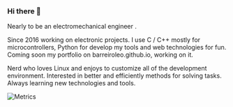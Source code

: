 ### Hi there 👋
Nearly to be an electromechanical engineer .

Since 2016 working on electronic projects. I use C / C++ mostly for microcontrollers, Python for develop my tools and web technologies for fun.
Coming soon my portfolio on barreiroleo.github.io, working on it.

Nerd who loves Linux and enjoys to customize all of the development environment. Interested in better and efficiently methods for solving tasks. Always learning new technologies and tools.

<!--- ![Leo Barreiro's GitHub Stats](https://github-readme-stats.vercel.app/api?username=barreiroleo&show_icons=true=) --->

![Metrics](https://metrics.lecoq.io/barreiroleo?template=classic&languages=1&habits=1&followup=1&base.indepth=false&base.hireable=false&languages.limit=8&languages.threshold=0%25&languages.other=false&languages.colors=github&languages.sections=most-used&languages.indepth=false&languages.analysis.timeout=15&languages.categories=markup%2C%20programming&languages.recent.categories=markup%2C%20programming&languages.recent.load=300&languages.recent.days=14&habits.from=200&habits.days=14&habits.facts=true&habits.charts=false&habits.charts.type=classic&habits.trim=false&habits.languages.limit=8&followup.sections=repositories&followup.indepth=false&followup.archived=true&config.timezone=America%2FMendoza)

